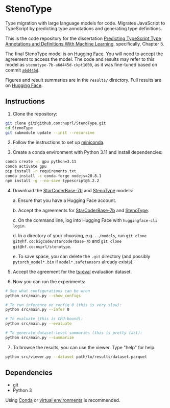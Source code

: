 # StenoType

Type migration with large language models for code. Migrates JavaScript to
TypeScript by predicting type annotations and generating type definitions.

This is the code repository for the dissertation [Predicting TypeScript Type
Annotations and Definitions With Machine
Learning](https://www.proquest.com/dissertations-theses/predicting-typescript-type-annotations/docview/3039686939/se-2),
specifically, Chapter 5.

The final StenoType model is on [Hugging Face](https://huggingface.co/nuprl/stenotype).
You will need to accept the agreement to access the model. The code and results
may refer to this model as `stenotype-7b-a6d445d-ckpt1000`, as it was fine-tuned
based on commit [`a6d445d`](https://github.com/nuprl/StenoType/commit/a6d445d).

Figures and result summaries are in the `results/` directory. Full results are
on [Hugging Face](https://huggingface.co/datasets/nuprl/stenotype-results).

## Instructions

1. Clone the repository:

```bash
git clone git@github.com:nuprl/StenoType.git
cd StenoType
git submodule update --init --recursive
```

2. Follow the instructions to set up
   [miniconda](https://docs.conda.io/en/latest/miniconda.html).

3. Create a conda environment with Python 3.11 and install dependencies:

```bash
conda create -n gpu python=3.11
conda activate gpu
pip install -r requirements.txt
conda install -c conda-forge nodejs=20.8.1
npm install -g --no-save typescript@5.2.2
```

4. Download the
   [StarCoderBase-7b](https://huggingface.co/bigcode/starcoderbase-7b)
   and
   [StenoType](https://huggingface.co/nuprl/stenotype)
   models:

   a. Ensure that you have a Hugging Face account.

   b. Accept the agreements for
      [StarCoderBase-7b](https://huggingface.co/bigcode/starcoderbase-7b) and
      [StenoType](https://huggingface.co/nuprl/stenotype).

   c. On the command line, log into Hugging Face with `huggingface-cli login`.

   d. In a directory of your choosing, e.g. `../models`,
      run `git clone git@hf.co:bigcode/starcoderbase-7b` and
      `git clone git@hf.co:nuprl/stenotype`.

   e. To save space, you can delete the `.git` directory (and possibly
      `pytorch_model*.bin` if `model*.safetensors` already exists).

5. Accept the agreement for the
   [ts-eval](https://huggingface.co/datasets/nuprl/ts-eval) evaluation dataset.

6. Now you can run the experiments:

```bash
# See what configurations can be wron
python src/main.py --show_configs

# To run inference on config 0 (this is very slow):
python src/main.py --infer 0

# To evaluate (this is CPU-bound):
python src/main.py --evaluate

# To generate dataset-level summaries (this is pretty fast):
python src/main.py --summarize
```

7. To browse the results, you can use the viewer. Type "help" for help.

```bash
python src/viewer.py --dataset path/to/results/dataset.parquet
```

## Dependencies

  * git
  * Python 3

Using [Conda](https://docs.conda.io/en/latest/) or [virtual
environments](https://docs.python.org/3/library/venv.html) is recommended.
